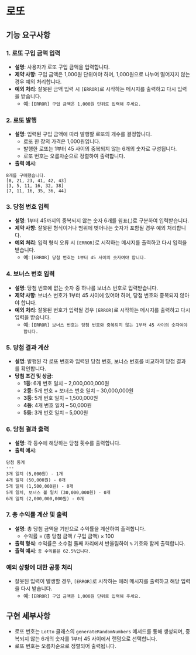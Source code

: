 # 로또

## 기능 요구사항

### 1. 로또 구입 금액 입력
- **설명**: 사용자가 로또 구입 금액을 입력합니다.
- **제약 사항**: 구입 금액은 1,000원 단위여야 하며, 1,000원으로 나누어 떨어지지 않는 경우 예외 처리합니다.
- **예외 처리**: 잘못된 금액 입력 시 `[ERROR]`로 시작하는 메시지를 출력하고 다시 입력을 받습니다.
    - 예: `[ERROR] 구입 금액은 1,000원 단위로 입력해 주세요.`

### 2. 로또 발행
- **설명**: 입력된 구입 금액에 따라 발행할 로또의 개수를 결정합니다.
    - 로또 한 장의 가격은 1,000원입니다.
    - 발행한 로또는 1부터 45 사이의 중복되지 않는 6개의 숫자로 구성됩니다.
    - 로또 번호는 오름차순으로 정렬하여 출력합니다.
- **출력 예시**:
```
8개를 구매했습니다.
[8, 21, 23, 41, 42, 43]
[3, 5, 11, 16, 32, 38]
[7, 11, 16, 35, 36, 44]
```

### 3. 당첨 번호 입력
- **설명**: 1부터 45까지의 중복되지 않는 숫자 6개를 쉼표(,)로 구분하여 입력받습니다.
- **제약 사항**: 잘못된 형식이거나 범위에 벗어나는 숫자가 포함될 경우 예외 처리합니다.
- **예외 처리**: 입력 형식 오류 시 `[ERROR]`로 시작하는 메시지를 출력하고 다시 입력을 받습니다.
    - 예: `[ERROR] 당첨 번호는 1부터 45 사이의 숫자여야 합니다.`

### 4. 보너스 번호 입력
- **설명**: 당첨 번호에 없는 숫자 중 하나를 보너스 번호로 입력받습니다.
- **제약 사항**: 보너스 번호가 1부터 45 사이에 있어야 하며, 당첨 번호와 중복되지 않아야 합니다.
- **예외 처리**: 잘못된 번호가 입력될 경우 `[ERROR]`로 시작하는 메시지를 출력하고 다시 입력을 받습니다.
    - 예: `[ERROR] 보너스 번호는 당첨 번호와 중복되지 않는 1부터 45 사이의 숫자여야 합니다.`

### 5. 당첨 결과 계산
- **설명**: 발행된 각 로또 번호와 입력된 당첨 번호, 보너스 번호를 비교하여 당첨 결과를 확인합니다.
- **당첨 조건 및 상금**:
    - **1등**: 6개 번호 일치 – 2,000,000,000원
    - **2등**: 5개 번호 + 보너스 번호 일치 – 30,000,000원
    - **3등**: 5개 번호 일치 – 1,500,000원
    - **4등**: 4개 번호 일치 – 50,000원
    - **5등**: 3개 번호 일치 – 5,000원

### 6. 당첨 결과 출력
- **설명**: 각 등수에 해당하는 당첨 횟수를 출력합니다.
- **출력 예시**:
```
당첨 통계
---
3개 일치 (5,000원) - 1개
4개 일치 (50,000원) - 0개
5개 일치 (1,500,000원) - 0개
5개 일치, 보너스 볼 일치 (30,000,000원) - 0개
6개 일치 (2,000,000,000원) - 0개
```

### 7. 총 수익률 계산 및 출력
- **설명**: 총 당첨 금액을 기반으로 수익률을 계산하여 출력합니다.
    - 수익률 = (총 당첨 금액 / 구입 금액) × 100
- **출력 형식**: 수익률은 소수점 둘째 자리에서 반올림하여 `%` 기호와 함께 출력합니다.
- **출력 예시**: `총 수익률은 62.5%입니다.`

### 예외 상황에 대한 공통 처리
- 잘못된 입력이 발생할 경우, `[ERROR]`로 시작하는 에러 메시지를 출력하고 해당 입력을 다시 받습니다.
    - 예: `[ERROR] 구입 금액은 1,000원 단위로 입력해 주세요.`

## 구현 세부사항
- 로또 번호는 `Lotto` 클래스의 `generateRandomNumbers` 메서드를 통해 생성되며, 중복되지 않는 6개의 숫자를 1부터 45 사이에서 랜덤으로 선택합니다.
- 로또 번호는 오름차순으로 정렬되어 출력됩니다.

